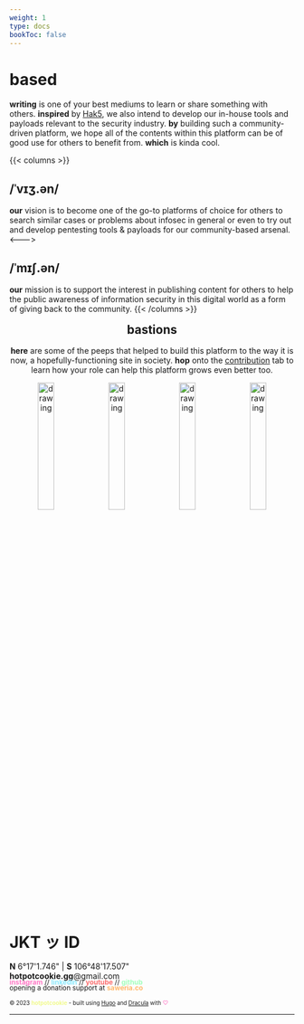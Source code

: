 ```yaml
---
weight: 1
type: docs
bookToc: false
---
```


<h1>based</h1>

**writing** is one of your best mediums to learn or share something with others. **inspired** by [Hak5](https://hak5.org/), we also intend to develop our in-house tools and payloads relevant to the security industry. **by** building such a community-driven platform, we hope all of the contents within this platform can be of good use for others to benefit from. **which** is kinda cool.


{{< columns >}}
<h2>/ˈvɪʒ.ən/</h2>

**our** vision is to become one of the go-to platforms of choice for others to search similar cases or problems about infosec in general or even to try out and develop pentesting tools & payloads for our community-based arsenal.
<--->
<h2>/ˈmɪʃ.ən/</h2>

**our** mission is to support the interest in publishing content for others to help the public awareness of information security in this digital world as a form of giving back to the community.
{{< /columns >}}

<h2 align="center" style="margin: 16px 0px;">bastions</h2>
<p align="center">
<strong>here</strong> are some of the peeps that helped to build this platform to the way it is now, a hopefully-functioning site in society. <strong>hop</strong> onto the <a href="/docs/org/contribution/">contribution</a> tab to learn how your role can help this platform grows even better too.

</p>

<p align="center">
	<a href="https://www.linkedin.com/in/muhammadnurirsyad/"><img src="/images/profile/irsyad.webp" alt="drawing" width="24%"/></a>
	<a href="https://www.linkedin.com/in/ihsan-zahardjil-949720193/"><img src="/images/profile/ikhsan.webp" alt="drawing" width="24%"/></a>
	<a href="https://www.linkedin.com/in/muhammadnurilham/"><img src="/images/profile/ilham.webp" alt="drawing" width="24%"/></a>
	<a href="https://www.linkedin.com/in/hanifsalsabilk/"><img src="/images/profile/hanif.webp" alt="drawing" width="24%"/></a>	
</p>

<h1 style="margin: 32px 0px 16px;">JKT ッ ID</h1>

<p style="margin-bottom: 0;"><strong>N</strong> 6°17'1.746" | <strong>S</strong> 106°48'17.507" <br>
<span><strong>hotpotcookie.gg</strong>@gmail.com</span></p>

<p style="margin-top: -0.4em; margin-bottom: 0; font-size: 0.85em;">
	<a style="text-decoration: none;" href="https://www.instagram.com/hotpotcookie" target="_blank" rel="noopener noreferrer"><span style="font-size: 1em; color: #ff79c6; font-weight: bold;">instagram</span></a> //
	<a style="text-decoration: none;" href="https://www.linkedin.com/company/hotpotcookie/" target="_blank" rel="noopener noreferrer"><span style="font-size: 1em; color: #8be9fd; font-weight: bold;">linkedin</span></a> //	
	<a style="text-decoration: none;" href="https://www.youtube.com/@hotpotcookie/" target="_blank" rel="noopener noreferrer"><span style="font-size: 1em; color: #fc6f6f; font-weight: bold;">youtube</span></a> //
	<a style="text-decoration: none;" href="https://www.github.com/hotpotcookie/" target="_blank" rel="noopener noreferrer"><span style="font-size: 1em; color: #a3ffbc; font-weight: bold;">github</span></a>					
</p>
<p style="margin-top: -0.4em; margin-bottom: 0; font-size: 0.85em;">
	opening a donation support at <a style="text-decoration: none;" href="https://saweria.co/hotpotcookie" target="_blank" rel="noopener noreferrer"><span style="font-size: 1em; color: #ffb86c; font-weight: bold;">saweria.co</span></a> 
</p>

<span style="font-size: 0.7em;">© 2023 <span style="color: #f1fa8c"><strong>hotpotcookie</strong></span> - built using [Hugo](https://github.com/alex-shpak/hugo-book) and [Dracula](https://draculatheme.com/) with <span style="color: #ff79c6">♡</span></span>

---